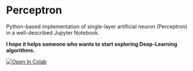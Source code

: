 # Perceptron

Python-based implementation of single-layer artificial neuron (Perceptron) in a well-described Jupyter Notebook.

**I hope it helps someone who wants to start exploring Deep-Learning algorithms.**

[![Open In Colab](https://colab.research.google.com/assets/colab-badge.svg)](https://colab.research.google.com/github/JulWas797/Perceptron-Jupyter/blob/main/perceptron.ipynb)
